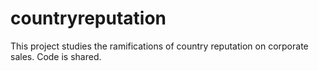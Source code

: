 # countryreputation
This project studies the ramifications of country reputation on corporate sales. Code is shared.

